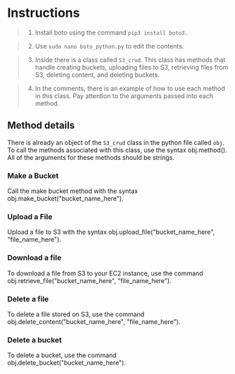 # Instructions

> 1. Install boto using the command `pip3 install boto3.`

> 2. Use `sudo nano boto_python.py` to edit the contents.

> 3. Inside there is a class called `S3_crud`. This class has methods that handle creating buckets, uploading files to S3, retrieving files from S3, deleting content, and deleting buckets.

> 4. In the comments, there is an example of how to use each method in this class. Pay attention to the arguments passed into each method.

## Method details

There is already an object of the `S3_crud` class in the python file called `obj`. To call the methods associated with this class, use the syntax obj.method(). All of the arguments for these methods should be strings.

### Make a Bucket

Call the make bucket method with the syntax obj.make_bucket("bucket_name_here").

### Upload a File

Upload a file to S3 with the syntax obj.upload_file("bucket_name_here", "file_name_here"). 

### Download a file

To download a file from S3 to your EC2 instance, use the command obj.retrieve_file("bucket_name_here", "file_name_here").

### Delete a file

To delete a file stored on S3, use the command obj.delete_content("bucket_name_here", "file_name_here").

### Delete a bucket

To delete a bucket, use the command obj.delete_bucket("bucket_name_here").